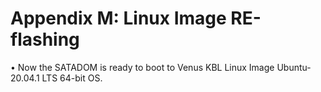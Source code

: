 # Appendix M: Linux Image RE-flashing

• Now the SATADOM is ready to boot to Venus KBL Linux Image Ubuntu-20.04.1 LTS 64-bit OS.
